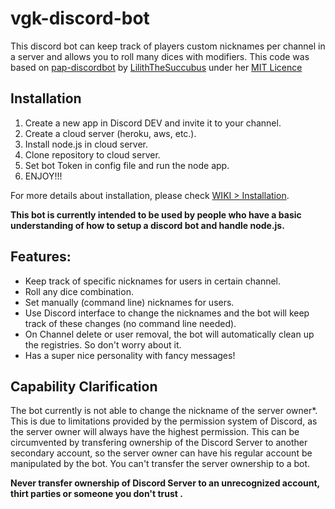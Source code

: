 # vgk-discord-bot
This discord bot can keep track of players custom nicknames per channel in a server and allows you to roll many dices with modifiers. This code was based on [pap-discordbot](https://github.com/LilithTheSuccubus/pap-discordbot) by [LilithTheSuccubus](https://github.com/LilithTheSuccubus) under her [MIT Licence](https://github.com/LilithTheSuccubus/pap-discordbot/blob/master/LICENSE)


## Installation

1. Create a new app in Discord DEV and invite it to your channel.
2. Create a cloud server (heroku, aws, etc.).
3. Install node.js in cloud server.
4. Clone repository to cloud server.
5. Set bot Token in config file and run the node app.
6. ENJOY!!!

For more details about installation, please check [WIKI > Installation](https://github.com/VelkanGk/vgk-discord-bot/wiki/Installation).

<b>  This bot is currently intended to be used by people who have a basic understanding of how to setup a discord bot and handle node.js. </b>
    
## Features:
- Keep track of specific nicknames for users in certain channel.
- Roll any dice combination.
- Set manually (command line) nicknames for users.
- Use Discord interface to change the nicknames and the bot will keep track of these changes (no command line needed).
- On Channel delete or user removal, the bot will automatically clean up the registries. So don't worry about it.
- Has a super nice personality with fancy messages!

## Capability Clarification
The bot currently is not able to change the nickname of the server owner*.
This is due to limitations provided by the permission system of Discord, as the server owner will always have the highest permission.
This can be circumvented by transfering ownership of the Discord Server to another secondary account, so the server owner can have his regular account be manipulated by the bot.
You can't transfer the server ownership to a bot.

<b>Never transfer ownership of Discord Server to an unrecognized account, thirt parties or someone you don't trust .</b>
